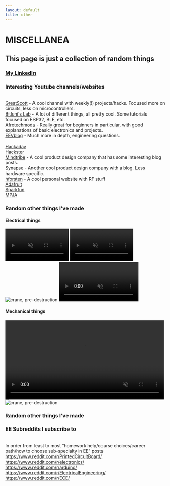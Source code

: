 ```yaml
---
layout: default
title: other
---
```

# MISCELLANEA

## This page is just a collection of random things

### [My LinkedIn](https://www.linkedin.com/in/andrew-ge-686b05111/)

### Interesting Youtube channels/websites

<br>[GreatScott](https://www.youtube.com/user/greatscottlab) - A cool channel with weekly(!) projects/hacks. Focused more on circuits, less on microcontrollers.
<br>[Bitluni's Lab](https://www.youtube.com/user/bitlunislab) - A lot of different things, all pretty cool. Some tutorials focused on ESP32, BLE, etc.
<br>[Afrotechmods](https://www.youtube.com/user/Afrotechmods) - Really great for beginners in particular, with good explanations of basic electronics and projects.
<br>[EEVblog](https://www.youtube.com/user/EEVblog) - Much more in depth, engineering questions.
<br>
<br>[Hackaday](https://hackaday.com/)
<br>[Hackster](https://www.hackster.io/) 
<br>[Mindtribe](https://mindtribe.com/blog/) - A cool product design company that has some interesting blog posts.
<br>[Synapse](https://blog.synapse.com/) - Another cool product design company with a blog. Less hardware specific.
<br>[hforsten](http://hforsten.com/) - A cool personal website with RF stuff
<br>[Adafruit](https://www.adafruit.com/)
<br>[Sparkfun](https://www.sparkfun.com/)
<br>[MPJA](http://www.mpja.com/)

### Random other things I've made

#### Electrical things
<video width="200" controls muted>
  <source src="../../assets/bar_graph.mp4" type="video/mp4">
Your browser does not support the video tag.
</video> 
<video width="200" controls muted>
  <source src="../../assets/sassy_LCD.mp4" type="video/mp4">
Your browser does not support the video tag.
</video> 
<picture width="250">
  <img src="../../assets/ELE208.jpg" alt="crane, pre-destruction" style="width:auto;">
</picture>
<video width="250" controls muted>
  <source src="../../assets/first_solder.mp4" type="video/mp4">
Your browser does not support the video tag.
</video> 

#### Mechanical things
<video width="500" controls muted>
  <source src="../../assets/break_crane.mp4" type="video/mp4">
Your browser does not support the video tag.
</video> 

<picture width="500">
  <img src="../../assets/crane_pic.jpg" alt="crane, pre-destruction" style="width:auto;">
</picture>



### Random other things I've made

### EE Subreddits I subscribe to

<br>In order from least to most "homework help/course choices/career path/how to choose sub-specialty in EE" posts
<br><https://www.reddit.com/r/PrintedCircuitBoard/>
<br><https://www.reddit.com/r/electronics/>
<br><https://www.reddit.com/r/arduino/>
<br><https://www.reddit.com/r/ElectricalEngineering/>
<br><https://www.reddit.com/r/ECE/>
